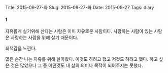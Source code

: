 Title: 2015-09-27-화
Slug: 2015-09-27-화
Date: 2015-09-27
Tags: diary

#### 1
자유롭게 살기위해 산다는 사람은 이미 자유로운 사람이다. 사랑하는 사람이 있는 사람은 사랑하는 사람을 위해 살기 때문이다.

죄책감을 느낀다.

많은 순간 나는 자유를 위해 살아왔다. 이것도 하려고 했고 저것도 하려고 했다. 하고 싶은 것은 많았으나 그 중 어떤것도 내 삶의 의미나 목적이 되어주지는 못했다.